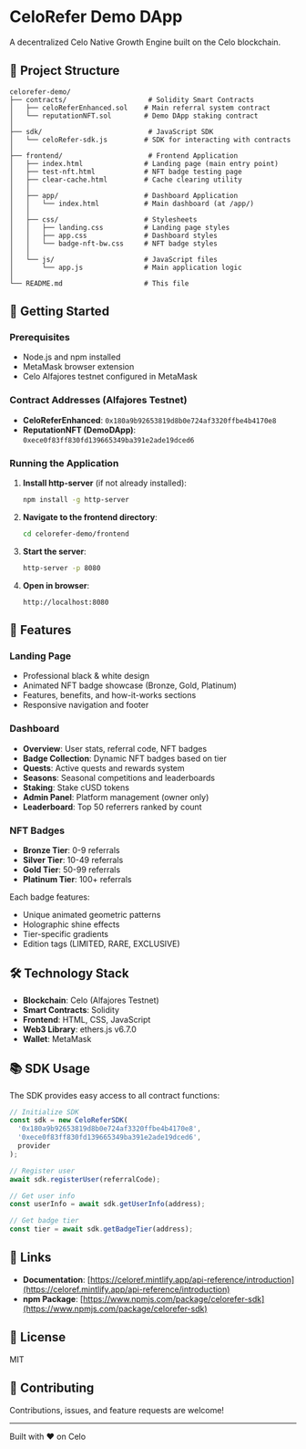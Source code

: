 # CeloRefer Demo DApp

A decentralized Celo Native Growth Engine built on the Celo blockchain.

## 📁 Project Structure

```
celorefer-demo/
├── contracts/                    # Solidity Smart Contracts
│   ├── celoReferEnhanced.sol    # Main referral system contract
│   └── reputationNFT.sol        # Demo DApp staking contract
│
├── sdk/                          # JavaScript SDK
│   └── celoRefer-sdk.js         # SDK for interacting with contracts
│
├── frontend/                     # Frontend Application
│   ├── index.html               # Landing page (main entry point)
│   ├── test-nft.html            # NFT badge testing page
│   ├── clear-cache.html         # Cache clearing utility
│   │
│   ├── app/                     # Dashboard Application
│   │   └── index.html           # Main dashboard (at /app/)
│   │
│   ├── css/                     # Stylesheets
│   │   ├── landing.css          # Landing page styles
│   │   ├── app.css              # Dashboard styles
│   │   └── badge-nft-bw.css     # NFT badge styles
│   │
│   └── js/                      # JavaScript files
│       └── app.js               # Main application logic
│
└── README.md                    # This file
```

## 🚀 Getting Started

### Prerequisites

- Node.js and npm installed
- MetaMask browser extension
- Celo Alfajores testnet configured in MetaMask

### Contract Addresses (Alfajores Testnet)

- **CeloReferEnhanced**: `0x180a9b92653819d8b0e724af3320ffbe4b4170e8`
- **ReputationNFT (DemoDApp)**: `0xece0f83ff830fd139665349ba391e2ade19dced6`

### Running the Application

1. **Install http-server** (if not already installed):
   ```bash
   npm install -g http-server
   ```

2. **Navigate to the frontend directory**:
   ```bash
   cd celorefer-demo/frontend
   ```

3. **Start the server**:
   ```bash
   http-server -p 8080
   ```

4. **Open in browser**:
   ```
   http://localhost:8080
   ```

## 🎨 Features

### Landing Page
- Professional black & white design
- Animated NFT badge showcase (Bronze, Gold, Platinum)
- Features, benefits, and how-it-works sections
- Responsive navigation and footer

### Dashboard
- **Overview**: User stats, referral code, NFT badges
- **Badge Collection**: Dynamic NFT badges based on tier
- **Quests**: Active quests and rewards system
- **Seasons**: Seasonal competitions and leaderboards
- **Staking**: Stake cUSD tokens
- **Admin Panel**: Platform management (owner only)
- **Leaderboard**: Top 50 referrers ranked by count

### NFT Badges
- **Bronze Tier**: 0-9 referrals
- **Silver Tier**: 10-49 referrals
- **Gold Tier**: 50-99 referrals
- **Platinum Tier**: 100+ referrals

Each badge features:
- Unique animated geometric patterns
- Holographic shine effects
- Tier-specific gradients
- Edition tags (LIMITED, RARE, EXCLUSIVE)

## 🛠️ Technology Stack

- **Blockchain**: Celo (Alfajores Testnet)
- **Smart Contracts**: Solidity
- **Frontend**: HTML, CSS, JavaScript
- **Web3 Library**: ethers.js v6.7.0
- **Wallet**: MetaMask

## 📚 SDK Usage

The SDK provides easy access to all contract functions:

```javascript
// Initialize SDK
const sdk = new CeloReferSDK(
  '0x180a9b92653819d8b0e724af3320ffbe4b4170e8',
  '0xece0f83ff830fd139665349ba391e2ade19dced6',
  provider
);

// Register user
await sdk.registerUser(referralCode);

// Get user info
const userInfo = await sdk.getUserInfo(address);

// Get badge tier
const tier = await sdk.getBadgeTier(address);
```

## 🔗 Links

- **Documentation**: [https://celoref.mintlify.app/api-reference/introduction](https://celoref.mintlify.app/api-reference/introduction)
- **npm Package**: [https://www.npmjs.com/package/celorefer-sdk](https://www.npmjs.com/package/celorefer-sdk)

## 📝 License

MIT

## 🤝 Contributing

Contributions, issues, and feature requests are welcome!

---

Built with ❤️ on Celo


